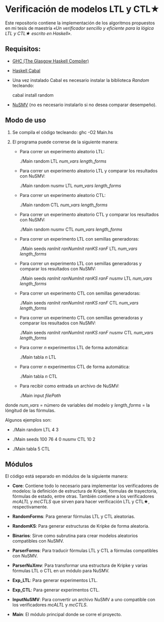 # Verificación de modelos LTL y CTL★

Este repositorio contiene la implementación de los algoritmos propuestos en mi tesis de maestría _«Un verificador sencillo y eficiente  para la lógica LTL y CTL★ escrito en Haskell»_.

## Requisitos:

* [GHC (The Glasgow Haskell Compiler)](https://www.haskell.org/ghc/)
* [Haskell Cabal](https://www.haskell.org/cabal/)
* Una vez instalado Cabal es necesario instalar la biblioteca *Random* tecleando:

     cabal install random    
* [NuSMV](http://nusmv.fbk.eu/) (no es necesario instalarlo si no desea comparar desempeño).

## Modo de uso

1. Se compila el código tecleando: ghc -O2 Main.hs
2. El programa puede correrse de la siguiente manera:

   * Para correr un experimento aleatorio LTL:
   
     ./Main random LTL *num_vars* *length_forms*

   * Para correr un experimento aleatorio LTL y comparar los resultados con NuSMV:
	
     ./Main random nusmv LTL *num_vars* *length_forms*

   * Para correr un experimento aleatorio CTL:
	
     ./Main random CTL *num_vars* *length_forms*
     
   * Para correr un experimento aleatorio CTL y comparar los resultados con NuSMV:
	
     ./Main random nusmv CTL *num_vars* *length_forms*

   * Para correr un experimento LTL con semillas generadoras:
	
     ./Main seeds _ranInit ranNumInit ranKS ranF_ LTL *num_vars* *length_forms*

   * Para correr un experimento LTL con semillas generadoras y comparar los resultados con NuSMV:
	
     ./Main seeds _ranInit ranNumInit ranKS ranF_ nusmv LTL *num_vars* *length_forms*

   * Para correr un experimento CTL con semillas generadoras:
	
     ./Main seeds _ranInit ranNumInit ranKS ranF_ CTL *num_vars* *length_forms*

   * Para correr un experimento CTL con semillas generadoras y comparar los resultados con NuSMV:

     ./Main seeds _ranInit ranNumInit ranKS ranF_ nusmv CTL *num_vars* *length_forms*

    * Para correr _n_ experimentos LTL de forma automática:
	    
      ./Main tabla _n_ LTL

    * Para correr _n_ experimentos CTL de forma automática:
	    
      ./Main tabla _n_ CTL
    
    * Para recibir como entrada un archivo de NuSMV:
    
      ./Main input *filePath*
      

donde *num_vars* = número de variables del modelo y *length_forms* = la lóngitud de las fórmulas.

Algunos ejemplos son:

* ./Main random LTL 4 3

* ./Main seeds 100 76 4 0 nusmv CTL 10 2

* ./Main tabla 5 CTL



## Módulos 

El código está separado en módulos de la siguiente manera:
* **Core**:
Contiene todo lo necesario para implementar los verificadores de modelos: la definición de estructura de Kripke, fórmulas de trayectoria, fórmulas de estado, entre otras. También contiene a los verificadores *mcALTL* y *mcCTLS* que sirven para hacer verificación LTL y CTL★, respectivamente. 

* **RandomForms**: Para generar fórmulas LTL y CTL aleatorias.
* **RandomKS**: Para generar estructuras de Kripke de forma aleatoria.
* **Binarios**: Sirve como subrutina para crear modelos aleatorios compatibles con NuSMV.
* **ParserForms**: Para traducir fórmulas LTL y CTL a fórmulas compatibles con NuSMV. 
* **ParserNuXmv**: Para transformar una estructura de Kripke y varias fórmulas LTL o CTL en un módulo para NuSMV.
* **Exp_LTL**: Para generar experimentos LTL.
* **Exp_CTL**: Para generar experimentos CTL.
* **InputNuSMV**: Para convertir un archivo NuSMV a uno compatible con los verificadores *mcALTL* y *mcCTLS*.
* **Main**: El módulo principal donde se corre el proyecto.



